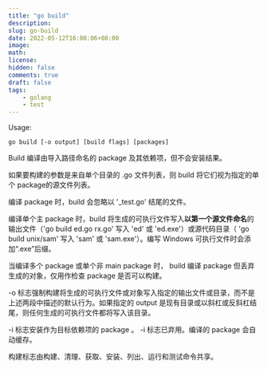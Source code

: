 ```yaml
---
title: "go build"
description: 
slug: go-build
date: 2022-05-12T16:08:06+08:00
image: 
math: 
license: 
hidden: false
comments: true
draft: false
tags:
    - golang
    - test
---
```


Usage:

`go build [-o output] [build flags] [packages]`

Build 编译由导入路径命名的 package 及其依赖项，但不会安装结果。

如果要构建的参数是来自单个目录的 .go 文件列表，则 build 将它们视为指定的单个 package的源文件列表。

编译 package 时，build 会忽略以 '_test.go' 结尾的文件。

编译单个主 package 时，build 将生成的可执行文件写入**以第一个源文件命名**的输出文件（'go build ed.go rx.go' 写入 'ed' 或 'ed.exe'）或源代码目录（ 'go build unix/sam' 写入 'sam' 或 'sam.exe'）。编写 Windows 可执行文件时会添加“.exe”后缀。

当编译多个 package 或单个非 main package 时， build 编译 package 但丢弃生成的对象，仅用作检查 package 是否可以构建。

-o 标志强制构建将生成的可执行文件或对象写入指定的输出文件或目录，而不是上述两段中描述的默认行为。如果指定的 output 是现有目录或以斜杠或反斜杠结尾，则任何生成的可执行文件都将写入该目录。

-i 标志安装作为目标依赖项的 package 。 -i 标志已弃用。编译的 package 会自动缓存。

构建标志由构建、清理、获取、安装、列出、运行和测试命令共享。
